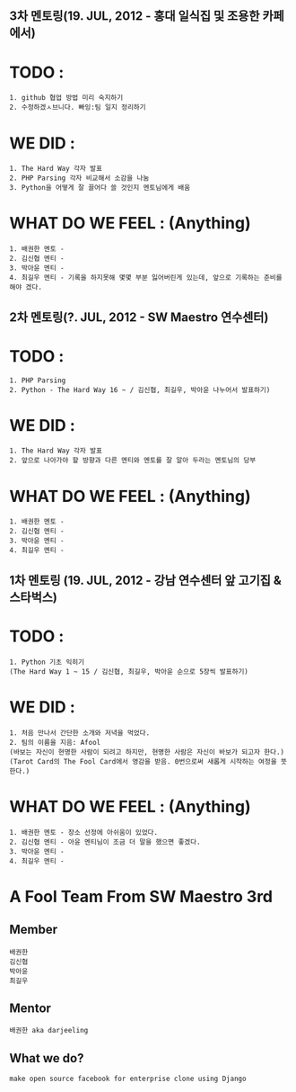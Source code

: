 ## 3차 멘토링(19. JUL, 2012 - 홍대 일식집 및 조용한 카페에서)
# TODO : 
	1. github 협업 방법 미리 숙지하기
	2. 수정하겠ㅅ브니다. 빠잉:팀 일지 정리하기
	

# WE DID :
	1. The Hard Way 각자 발표
	2. PHP Parsing 각자 비교해서 소감을 나눔
	3. Python을 어떻게 잘 끌어다 쓸 것인지 멘토님에게 배움
	

# WHAT DO WE FEEL : (Anything)
	1. 배권한 멘토 - 
	2. 김신협 멘티 - 
	3. 박아윤 멘티 -
	4. 최길우 멘티 - 기록을 하지못해 몇몇 부분 잃어버린게 있는데, 앞으로 기록하는 준비를 해야 겠다.
	


## 2차 멘토링(?. JUL, 2012 - SW Maestro 연수센터)
# TODO :
	1. PHP Parsing
	2. Python - The Hard Way 16 ~ / 김신협, 최길우, 박아윤 나누어서 발표하기)

# WE DID :
	1. The Hard Way 각자 발표
	2. 앞으로 나아가야 할 방향과 다른 멘티와 멘토를 잘 알아 두라는 멘토님의 당부

# WHAT DO WE FEEL : (Anything)
	1. 배권한 멘토 - 
	2. 김신협 멘티 - 
	3. 박아윤 멘티 -
	4. 최길우 멘티 -



## 1차 멘토링 (19. JUL, 2012 - 강남 연수센터 앞 고기집 & 스타벅스) 
# TODO : 
	1. Python 기초 익히기 
	(The Hard Way 1 ~ 15 / 김신협, 최길우, 박아윤 순으로 5장씩 발표하기)

# WE DID :
	1. 처음 만나서 간단한 소개와 저녁을 먹었다.
	2. 팀의 이름을 지음: Afool
	(바보는 자신이 현명한 사람이 되려고 하지만, 현명한 사람은 자신이 바보가 되고자 한다.)
	(Tarot Card의 The Fool Card에서 영감을 받음. 0번으로써 새롭게 시작하는 여정을 뜻 한다.)

# WHAT DO WE FEEL : (Anything)
	1. 배권한 멘토 - 장소 선정에 아쉬움이 있었다.
	2. 김신협 멘티 - 아윤 멘티님이 조금 더 말을 했으면 좋겠다.
	3. 박아윤 멘티 -
	4. 최길우 멘티 -



# A Fool Team From SW Maestro 3rd
## Member
	배권한
	김신협
	박아윤
	최길우
## Mentor
    배권한 aka darjeeling
    
## What we do?
	make open source facebook for enterprise clone using Django
